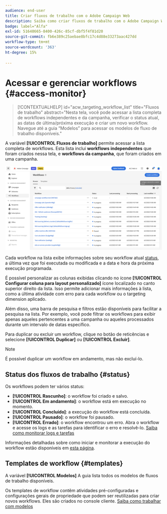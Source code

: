 ```yaml
---
audience: end-user
title: Criar fluxos de trabalho com o Adobe Campaign Web
description: Saiba como criar fluxos de trabalho com o Adobe Campaign Web
badge: label="Alfa"
exl-id: 51648665-8400-426c-85cf-dbf5f4f81d20
source-git-commit: fb6e389c25aebae8bfc17c4d88e33273aac427dd
workflow-type: tm+mt
source-wordcount: '363'
ht-degree: 15%

---
```


# Acessar e gerenciar workflows {#access-monitor}

>[!CONTEXTUALHELP]
>id="acw_targeting_workflow_list"
>title="Fluxos de trabalho"
>abstract="Nesta tela, você pode acessar a lista completa de workflows independentes e da campanha, verificar o status atual, as datas de última/próxima execução e criar um novo workflow. Navegue até a guia “Modelos” para acessar os modelos de fluxo de trabalho disponíveis."

A variável **[!UICONTROL Fluxos de trabalho]** permite acessar a lista completa de workflows. Esta lista inclui **workflows independentes** que foram criados nessa tela, e **workflows da campanha**, que foram criados em uma campanha.

![](assets/workflow-list.png)

Cada workflow na lista exibe informações sobre seu workflow atual [status](#status), a última vez que foi executada ou modificada e a data e hora da próxima execução programada.

É possível personalizar as colunas exibidas clicando no ícone **[!UICONTROL Configurar coluna para layout personalizado]** ícone localizado no canto superior direito da lista. Isso permite adicionar mais informações à lista, como a última atividade com erro para cada workflow ou o targeting dimension aplicado.

Além disso, uma barra de pesquisa e filtros estão disponíveis para facilitar a pesquisa na lista. Por exemplo, você pode filtrar os workflows para exibir apenas aqueles pertencentes a uma campanha ou aqueles processados durante um intervalo de datas específico.

Para duplicar ou excluir um workflow, clique no botão de reticências e selecione **[!UICONTROL Duplicar]** ou **[!UICONTROL Excluir]**.

>[!NOTE]
>
>É possível duplicar um workflow em andamento, mas não excluí-lo.

## Status dos fluxos de trabalho {#status}

Os workflows podem ter vários status:

* **[!UICONTROL Rascunho]**: o workflow foi criado e salvo.
* **[!UICONTROL Em andamento]**: o workflow está em execução no momento.
* **[!UICONTROL Concluído]**: a execução do workflow está concluída.
* **[!UICONTROL Pausado]**: o workflow foi pausado.
* **[!UICONTROL Errado]**: o workflow encontrou um erro. Abra o workflow e acesse os logs e as tarefas para identificar o erro e resolvê-lo. [Saiba como monitorar logs e tarefas](start-monitor-workflows.md#logs-tasks)

Informações detalhadas sobre como iniciar e monitorar a execução do workflow estão disponíveis em [esta página](start-monitor-workflows.md).

## Templates de workflow {#templates}

A variável **[!UICONTROL Modelos]** A guia lista todos os modelos de fluxos de trabalho disponíveis.

Os templates de workflow contêm atividades pré-configuradas e configurações gerais de propriedade que podem ser reutilizadas para criar novos workflows. Eles são criados no console cliente. [Saiba como trabalhar com modelos](https://experienceleague.adobe.com/docs/campaign/automation/workflows/introduction/build-a-workflow.html#workflow-templates)
